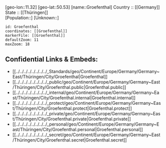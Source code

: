﻿---
location: [50.53,11.32] 
mapzoom: [7,12] 
mapmarker: city 
type: City
tags:
- geo/City


SpocWebEntityId: 30627
isDeleted: false
confidential: public

---
[geo-lon::11.32] 
[geo-lat::50.53] 
[name::Groefenthal] 
Country :: [[Germany]]  
State :: [[Thüringen]]  
[Population::] 
[Unknown::] 


```leaflet
id: Groefenthal
coordinates: [[Groefenthal]] 
markerFile: [[Groefenthal]] 
defaultZoom: 11 
maxZoom: 18
```


## Confidential Links & Embeds: 
- [[../../../../../../../../_Standards/geo/Continent/Europe/Germany/Germany~East/Thüringen/City/Groefenthal|Groefenthal]] 
- [[../../../../../../../../_public/geo/Continent/Europe/Germany/Germany~East/Thüringen/City/Groefenthal.public|Groefenthal.public]] 
- [[../../../../../../../../_internal/geo/Continent/Europe/Germany/Germany~East/Thüringen/City/Groefenthal.internal|Groefenthal.internal]] 
- [[../../../../../../../../_protect/geo/Continent/Europe/Germany/Germany~East/Thüringen/City/Groefenthal.protect|Groefenthal.protect]] 
- [[../../../../../../../../_private/geo/Continent/Europe/Germany/Germany~East/Thüringen/City/Groefenthal.private|Groefenthal.private]] 
- [[../../../../../../../../_personal/geo/Continent/Europe/Germany/Germany~East/Thüringen/City/Groefenthal.personal|Groefenthal.personal]] 
- [[../../../../../../../../_secret/geo/Continent/Europe/Germany/Germany~East/Thüringen/City/Groefenthal.secret|Groefenthal.secret]] 
